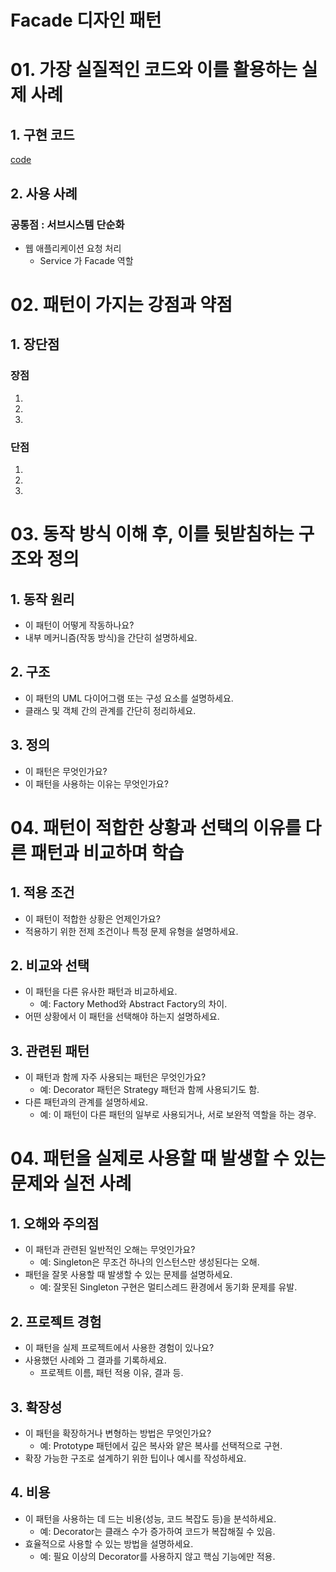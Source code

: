 # Facade 디자인 패턴

# 01. 가장 실질적인 코드와 이를 활용하는 실제 사례

## 1. 구현 코드
[code](code)

## 2. 사용 사례
### 공통점 : 서브시스템 단순화 

- 웹 애플리케이션 요청 처리
  - Service 가 Facade 역할



# 02.  패턴이 가지는 강점과 약점

## 1. 장단점
### 장점
1.
2.
3.

### 단점
1.
2.
3.


# 03. 동작 방식 이해 후, 이를 뒷받침하는 구조와 정의

## 1. 동작 원리
- 이 패턴이 어떻게 작동하나요?
- 내부 메커니즘(작동 방식)을 간단히 설명하세요.



## 2. 구조
- 이 패턴의 UML 다이어그램 또는 구성 요소를 설명하세요.
- 클래스 및 객체 간의 관계를 간단히 정리하세요.


## 3. 정의
- 이 패턴은 무엇인가요?
- 이 패턴을 사용하는 이유는 무엇인가요?


# 04.  패턴이 적합한 상황과 선택의 이유를 다른 패턴과 비교하며 학습


## 1. 적용 조건
- 이 패턴이 적합한 상황은 언제인가요?
- 적용하기 위한 전제 조건이나 특정 문제 유형을 설명하세요.

## 2. 비교와 선택
- 이 패턴을 다른 유사한 패턴과 비교하세요.
  - 예: Factory Method와 Abstract Factory의 차이.
- 어떤 상황에서 이 패턴을 선택해야 하는지 설명하세요.


## 3. 관련된 패턴
- 이 패턴과 함께 자주 사용되는 패턴은 무엇인가요?
  - 예: Decorator 패턴은 Strategy 패턴과 함께 사용되기도 함.
- 다른 패턴과의 관계를 설명하세요.
  - 예: 이 패턴이 다른 패턴의 일부로 사용되거나, 서로 보완적 역할을 하는 경우.


# 04.  패턴을 실제로 사용할 때 발생할 수 있는 문제와 실전 사례

## 1. 오해와 주의점
- 이 패턴과 관련된 일반적인 오해는 무엇인가요?
  - 예: Singleton은 무조건 하나의 인스턴스만 생성된다는 오해.
- 패턴을 잘못 사용할 때 발생할 수 있는 문제를 설명하세요.
  - 예: 잘못된 Singleton 구현은 멀티스레드 환경에서 동기화 문제를 유발.



## 2. 프로젝트 경험
- 이 패턴을 실제 프로젝트에서 사용한 경험이 있나요?
- 사용했던 사례와 그 결과를 기록하세요.
  - 프로젝트 이름, 패턴 적용 이유, 결과 등.



## 3. 확장성
- 이 패턴을 확장하거나 변형하는 방법은 무엇인가요?
  - 예: Prototype 패턴에서 깊은 복사와 얕은 복사를 선택적으로 구현.
- 확장 가능한 구조로 설계하기 위한 팁이나 예시를 작성하세요.



## 4. 비용
- 이 패턴을 사용하는 데 드는 비용(성능, 코드 복잡도 등)을 분석하세요.
  - 예: Decorator는 클래스 수가 증가하여 코드가 복잡해질 수 있음.
- 효율적으로 사용할 수 있는 방법을 설명하세요.
  - 예: 필요 이상의 Decorator를 사용하지 않고 핵심 기능에만 적용.